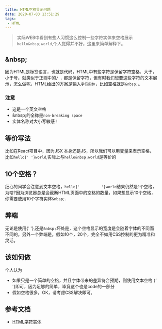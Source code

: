 ```yaml
---
title: HTML空格显示问题
date: 2020-07-03 13:51:29
tags:
 - HTML
---
```

> 实际WEB中看到有些人习惯这么控制一些字符实体来空格展示`hello&nbsp;world`,个人觉得并不好，这里来简单解释下。

## \&nbsp;

因为HTML是标签语言，也就是代码，HTML中有些字符是保留字符空格，大于，小于号，就类似于正则中的`/ .` 都是保留字符，但有时我们想要这些字符的文本展示，怎么做呢，HTML给出的方案是输入`字符实体`，比如空格就是`&nbsp;`。

### 注意
- 这是一个英文空格
- \&nbsp;的全称是`non-breaking space`
- 实体名称对大小写敏感！

## 等价写法

比如在React项目中，因为JSX 本身还是JS，所以我们可以用变量来表示空格，比如`hello{' '}world`,实际上与`hello&nbsp;world`是等价的

## 10个空格？
细心的同学会注意到文本空格，`hello{'          '}world`结果仍然是1个空格，为啥?因为浏览器总是会截断HTML页面中的空格的数量，如果想显示10个空格，你需要使用10个字符实体`&nbsp;`.

## 弊端
无论是使用{' '},还是`&nbsp;`坏处是，这个空格显示的宽度是会随着字体的不同而不同的，另外一个弊端是，假如10个，20个，完全不如用CSS控制的更为精准和灵活。

## 该如何做
个人认为

- 如果只是一个简单的空格，并且字体带来的差异符合预期，则使用文本空格 {' '}即可，因为足够的简单，毕竟这个也是code的一部分
- 假如空格很多，OK，请考虑CSS解决即可。

## 参考文档
- [HTML字符实体](https://www.w3school.com.cn/html/html_entities.asp)


